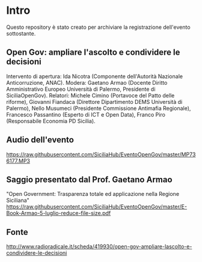 # Intro
Questo repository è stato creato per archiviare la registrazione dell'evento sottostante.

## Open Gov: ampliare l'ascolto e condividere le decisioni

Intervento di apertura: Ida Nicotra (Componente dell'Autorità Nazionale Anticorruzione, ANAC). Modera: Gaetano Armao (Docente Diritto Amministrativo Europeo Università di Palermo, Presidente di SiciliaOpenGov). Relatori: Michele Cimino (Portavoce del Patto delle riforme), Giovanni Fiandaca (Direttore Dipartimento DEMS Università di Palermo), Nello Musumeci (Presidente Commissione Antimafia Regionale), Francesco Passantino (Esperto di ICT e Open Data), Franco Piro (Responsabile Economia PD Sicilia).
## Audio dell'evento
https://raw.githubusercontent.com/SiciliaHub/EventoOpenGov/master/MP736177.MP3
## Saggio presentato dal Prof. Gaetano Armao
"Open Government: Trasparenza totale ed applicazione nella Regione Siciliana"
https://raw.githubusercontent.com/SiciliaHub/EventoOpenGov/master/E-Book-Armao-5-luglio-reduce-file-size.pdf
## Fonte
http://www.radioradicale.it/scheda/419930/open-gov-ampliare-lascolto-e-condividere-le-decisioni
